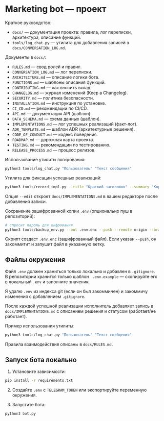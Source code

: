 # Marketing bot — проект

Краткое руководство:

- `docs/` — документация проекта: правила, лог переписки, архитектура, описание функций.
- `tools/log_chat.py` — утилита для добавления записей в `docs/CONVERSATION_LOG.md`.

Документы в `docs/`:

- `RULES.md` — свод ролей и правил.
- `CONVERSATION_LOG.md` — лог переписки.
- `ARCHITECTURE.md` — описание логики бота.
- `FUNCTIONS.md` — шаблоны описания функций.
- `CONTRIBUTING.md` — как вносить вклад.
- `CHANGELOG.md` — журнал изменений (Keep a Changelog).
- `SECURITY.md` — политика безопасности.
- `INSTALLATION.md` — инструкция по установке.
- `CI_CD.md` — рекомендации по CI/CD.
- `API.md` — документация API (шаблон).
- `DATA_SCHEMA.md` — схема данных (шаблон).
- `IMPLEMENTATIONS.md` — лог успешных реализаций (факт-лог).
- `ADR_TEMPLATE.md` — шаблон ADR (архитектурные решения).
- `CODE_OF_CONDUCT.md` — кодекс поведения.
- `ROADMAP.md` — дорожная карта проекта.
- `TESTING.md` — рекомендации по тестированию.
- `RELEASE_PROCESS.md` — процесс релизов.

Использование утилиты логирования:

```bash
python3 tools/log_chat.py "Пользователь" "Текст сообщения"
```

Утилита для фиксации успешных реализаций:

```bash
python3 tools/record_impl.py --title "Краткий заголовок" --summary "Короткое описание" --solution "Краткое описание решения" --status работает --edit
```

Опция `--edit` откроет `docs/IMPLEMENTATIONS.md` в вашем редакторе после добавления записи.

Сохранение зашифрованной копии `.env` (опционально пуш в репозиторий):

```bash
# спросит пароль для шифрования
python3 tools/backup_env.py --out .env.enc --push --remote origin --branch env-backups
```

Скрипт создаст `.env.enc` (зашифрованный файл). Если указан `--push`, он закоммитит и запушит файл в указанную ветку.

Файлы окружения
----------------

Файл `.env` должен храниться только локально и добавлен в `.gitignore`.
В репозитории хранится только шаблон ` .env.example` — скопируйте его в локальный `.env` и заполните значения.

Я удалю `.env` из индекса git (если он был закоммичен) и закоммичу изменения с добавлением `.gitignore`.

После каждой успешной реализации исполнитель добавляет запись в `docs/IMPLEMENTATIONS.md` с описанием решения и статусом (работает/не работает).

Пример использования утилиты:

```bash
python3 tools/log_chat.py "Пользователь" "Текст сообщения"
```

Правила взаимодействия описаны в `docs/RULES.md`.

Запуск бота локально
--------------------

1. Установите зависимости:

```bash
pip install -r requirements.txt
```

2. Создайте `.env` с `TELEGRAM_TOKEN` или экспортируйте переменную окружения.

3. Запустите бота:

```bash
python3 bot.py
```

